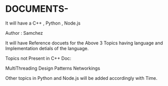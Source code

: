 DOCUMENTS-
==========

It will have a C++ , Python , Node.js

Author : Samchez

It will have Reference docuets for the Above 3 Topics having language and Implementation detials of the language.


Topics not Present in C++ Doc:

MultiThreading 
Design Patterns
Networkings


Other topics in Python and Node.js will be added accordingly with Time.

